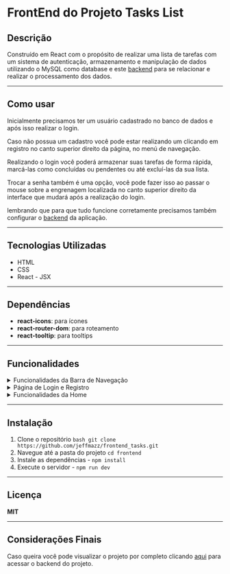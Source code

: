 # FrontEnd do Projeto Tasks List

## Descrição
Construído em React com o propósito de realizar uma lista de tarefas com um sistema de autenticação, armazenamento e manipulação de dados utilizando o MySQL como database e este [backend](https://github.com/jeffmazz/backend_tasks) para se relacionar e realizar o processamento dos dados.

---

## Como usar

Inicialmente precisamos ter um usuário cadastrado no banco de dados e após isso realizar o login.

Caso não possua um cadastro você pode estar realizando um clicando em registro no canto superior direito da página, no menú de navegação.

Realizando o login você poderá armazenar suas tarefas de forma rápida, marcá-las como concluídas ou pendentes ou até excluí-las da sua lista.

Trocar a senha também é uma opção, você pode fazer isso ao passar o mouse sobre a engrenagem localizada no canto superior direito da interface que mudará após a realização do login.

lembrando que para que tudo funcione corretamente precisamos também configurar o [backend](https://github.com/jeffmazz/backend_tasks) da aplicação.

---

## Tecnologias Utilizadas
- HTML
- CSS
- React - JSX

---

## Dependências
- **react-icons**: para ícones
- **react-router-dom**: para roteamento
- **react-tooltip**: para tooltips

---

## Funcionalidades

<details>
    <summary> Funcionalidades da Barra de Navegação </summary>
    <ul>
        <li> Caso não esteja logado:
            <ul>
                <li> (ícone de casa) Redirecionamento para a página de login pois não estamos logados </li>
                <li> **Login:** Acesso à página de login </li>
                <li> **Register:** Acesso à página de cadastro </li>
            </ul>
        </li>
        <li> Caso esteja logado:
            <ul>
                <li> (Aqui será adicionado um ícone de casa) Acessar a página inicial (home) </li>
                <li> **Perfil:** Acesso às suas informações </li>
                <li> (Aqui será adicionado um ícone de engrenagem) Opções de alteração de senha e deletar conta
                   <ul>
                       <li> Alteração se senha
                           <ul>
                               <li> Após clicar na opção será enviado uma mensagem para o e-mail cadastrado contendo um link com token </li>
                               <li> Ao clicar no link você será direcionado para a página de alteração de senha </li>
                               <li> Caso você não esteja logado ao clicar no link você será redirecionado à página de login e ao realizar o login você voltará a pagina de alteração de senha para informar a senha antiga e a nova senha para fazer a atualização </li>
                               <li> Caso esteja logado você precisará apenas informar a antiga e nova senha para realizar a alteração </li>
                               <li> Caso ocorra algum erro durante o processo uma mensagem de erro será exibida na tela informando que a senha antiga não está correta ou que as novas senhas não batem pois precisamos informá-las duas vezes </li>
                           </ul>
                       </li>
                   </ul>
                 </li>
            </ul>
        </li>
    </ul>
</details>

<details>
    <summary> Página de Login e Registro </summary>
    <ul>
        <li> Caso esteja logado:
            <ul>
                <li> Redirecionamento para a página inicial </li>
            </ul>
        </li>
         <li> Caso não esteja logado:
            <ul>
                <li> **Login**
                    <ul>
                        <li> Informar e-mail e senha para realização de Login </li>
                        <li> Caso as informações estejam incorretas uma mensagem de erro aparecerá na tela informando o erro ocorrido. Exemplo: Senha incorreta. </li>
                        <li> Caso estejam corretas um token será gerado no backend utilizando JWT e posteriormente devolvido ao front onde será armazenado no localStorage para autenticação </li>
                    </ul>
                </li>
                <li> **Registro**
                    <ul>
                        <li> Preencher o formulário com nome, e-mail, senha e confirmação de senha para realização de cadastro </li>
                        <li> Caso algum campo único já exista no banco de dados, uma mensagem de erro aparecerá na tela informando o erro ocorrido. Exemplo: E-mail já existente. </li>
                        <li> Caso esteja tudo certo um cadastro será realizado no banco de dados e um e-mail será enviado para o e-mail informado para a ativação da conta </li>
                    </ul>
                 </li>
            </ul>
        </li>
    </ul>
</details>

<details>
    <summary> Funcionalidades da Home </summary>
    <ul>
        <li> Redirecionamento para a página de Login caso o usuário não esteja logado </li>
        <li> Caso esteja logado:
            <ul>
                <li> **Adicionar tarefas:** Clicando no botão adicionar ou apertando enter após preencher o campo de descrição de tarefa no centro da página </li>
                <li> **Visualização das tarefas:** Caso existam tarefas associadas à sua conta uma lista contendo todas as tarefas será exibida logo abaixo do campo de adição de tarefas </li>
                <li> **Remover tarefas:** Clicando no ícone de lixeira presente no canto direto de cada tarefa </li>
                <li> **Alternar entre tarefa concluída e pendente:** Clicando no ícone ao lado da lixeira que alterna entre um ícone de feito e desfeito </li>
            </ul>
        </li>
    </ul>
</details>

---

## Instalação
1. Clone o repositório ``` bash git clone https://github.com/jeffmazz/frontend_tasks.git ```
2. Navegue até a pasta do projeto ``` cd frontend ```
3. Instale as dependências - ``` npm install ```
4. Execute o servidor - ``` npm run dev ```

---

## Licença
**MIT**

---

## Considerações Finais
Caso queira você pode visualizar o projeto por completo clicando [aqui](https://github.com/jeffmazz/backend_tasks) para acessar o backend do projeto.
